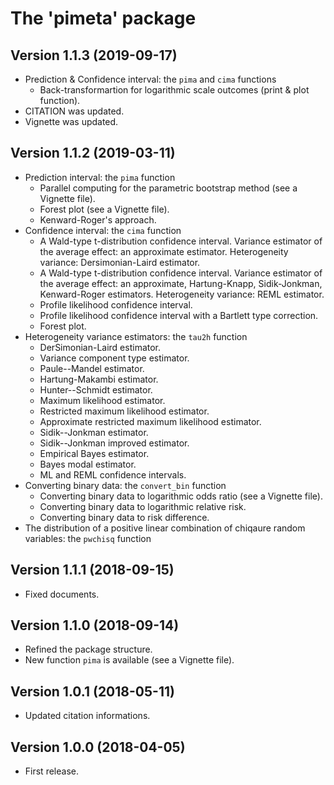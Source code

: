 
# The 'pimeta' package


## Version 1.1.3 (2019-09-17)

* Prediction & Confidence interval: the `pima` and `cima` functions
    - Back-transformartion for logarithmic scale outcomes (print & plot function).
* CITATION was updated.
* Vignette was updated.


## Version 1.1.2 (2019-03-11)

* Prediction interval: the `pima` function
    - Parallel computing for the parametric bootstrap method (see a Vignette file).
    - Forest plot (see a Vignette file).
    - Kenward-Roger's approach.
* Confidence interval: the `cima` function
    - A Wald-type t-distribution confidence interval.
      Variance estimator of the average effect: an approximate estimator.
      Heterogeneity variance: Dersimonian-Laird estimator.
    - A Wald-type t-distribution confidence interval.
      Variance estimator of the average effect: an approximate, Hartung-Knapp, Sidik-Jonkman, Kenward-Roger estimators.
      Heterogeneity variance: REML estimator.
    - Profile likelihood confidence interval.
    - Profile likelihood confidence interval with a Bartlett type correction.
    - Forest plot.
* Heterogeneity variance estimators: the `tau2h` function
    - DerSimonian-Laird estimator.
    - Variance component type estimator.
    - Paule--Mandel estimator.
    - Hartung-Makambi estimator.
    - Hunter--Schmidt estimator.
    - Maximum likelihood estimator.
    - Restricted maximum likelihood estimator.
    - Approximate restricted maximum likelihood estimator.
    - Sidik--Jonkman estimator.
    - Sidik--Jonkman improved estimator.
    - Empirical Bayes estimator.
    - Bayes modal estimator.
    - ML and REML confidence intervals.
* Converting binary data: the `convert_bin` function
    - Converting binary data to logarithmic odds ratio (see a Vignette file).
    - Converting binary data to logarithmic relative risk.
    - Converting binary data to risk difference.
* The distribution of a positive linear combination of chiqaure random variables: the `pwchisq` function


## Version 1.1.1 (2018-09-15)

* Fixed documents.


## Version 1.1.0 (2018-09-14)

* Refined the package structure.
* New function `pima` is available (see a Vignette file).


## Version 1.0.1 (2018-05-11)

* Updated citation informations.


## Version 1.0.0 (2018-04-05)

* First release.

